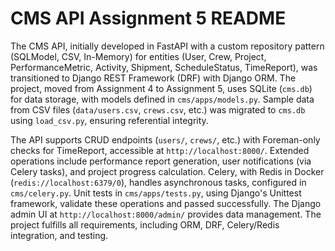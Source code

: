 # CMS API Assignment 5 README

The CMS API, initially developed in FastAPI with a custom repository pattern (SQLModel, CSV, In-Memory) for entities (User, Crew, Project, PerformanceMetric, Activity, Shipment, ScheduleStatus, TimeReport), was transitioned to Django REST Framework (DRF) with Django ORM. The project, moved from Assignment 4 to Assignment 5, uses SQLite (`cms.db`) for data storage, with models defined in `cms/apps/models.py`. Sample data from CSV files (`data/users.csv`, `crews.csv`, etc.) was migrated to `cms.db` using `load_csv.py`, ensuring referential integrity.

The API supports CRUD endpoints (`users/`, `crews/`, etc.) with Foreman-only checks for TimeReport, accessible at `http://localhost:8000/`. Extended operations include performance report generation, user notifications (via Celery tasks), and project progress calculation. Celery, with Redis in Docker (`redis://localhost:6379/0`), handles asynchronous tasks, configured in `cms/celery.py`. Unit tests in `cms/apps/tests.py`, using Django's Unittest framework, validate these operations and passed successfully. The Django admin UI at `http://localhost:8000/admin/` provides data management. The project fulfills all requirements, including ORM, DRF, Celery/Redis integration, and testing.
